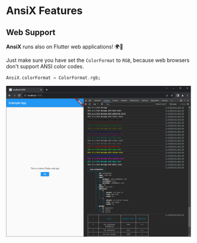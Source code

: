 # AnsiX Features


## Web Support

**AnsiX** runs also on Flutter web applications! 🌍🚀

Just make sure you have set the `ColorFormat` to `RGB`, 
because web browsers don't support ANSI color codes.

```dart
AnsiX.colorFormat = ColorFormat.rgb;
```

<a href="https://raw.githubusercontent.com/nikosportolos/ansix/main/assets/images/web-example.webp" target="_blank">
  <img src="https://raw.githubusercontent.com/nikosportolos/ansix/main/assets/images/web-example.webp" width="750" alt="web-example">
</a>
